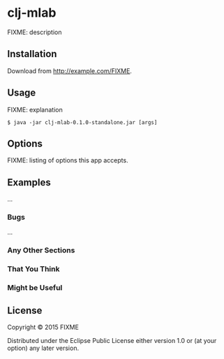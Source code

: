 # clj-mlab

FIXME: description

## Installation

Download from http://example.com/FIXME.

## Usage

FIXME: explanation

    $ java -jar clj-mlab-0.1.0-standalone.jar [args]

## Options

FIXME: listing of options this app accepts.

## Examples

...

### Bugs

...

### Any Other Sections
### That You Think
### Might be Useful

## License

Copyright © 2015 FIXME

Distributed under the Eclipse Public License either version 1.0 or (at
your option) any later version.
